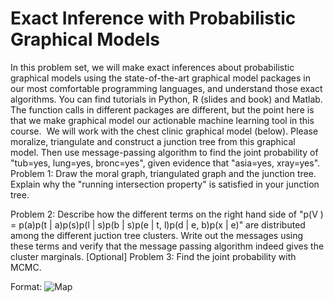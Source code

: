 # Exact Inference with Probabilistic Graphical Models

In this problem set, we will make exact inferences about probabilistic graphical models using the state-of-the-art graphical model packages in our most comfortable programming languages, and understand those exact algorithms. You can find tutorials in Python, R (slides and book) and Matlab. The function calls in different packages are different, but the point here is that we make graphical model our actionable machine learning tool in this course. 
We will work with the chest clinic graphical model (below). Please moralize, triangulate and construct a junction tree from this graphical model. Then use message-passing algorithm to find the joint probability of "tub=yes, lung=yes, bronc=yes", given evidence that "asia=yes, xray=yes". 
Problem 1: Draw the moral graph, triangulated graph and the junction tree. Explain why the "running intersection property" is satisfied in your junction tree.

Problem 2: Describe how the different terms on the right hand side of "p(V ) = p(a)p(t | a)p(s)p(l | s)p(b | s)p(e | t, l)p(d | e, b)p(x | e)" are distributed among the different juction tree clusters. Write out the messages using these terms and verify that the message passing algorithm indeed gives the cluster marginals.
[Optional] Problem 3: Find the joint probability with MCMC.

Format: ![Map](D:\pr)
